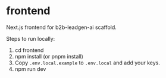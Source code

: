 
# frontend
Next.js frontend for b2b-leadgen-ai scaffold.

Steps to run locally:
1. cd frontend
2. npm install (or pnpm install)
3. Copy `.env.local.example` to `.env.local` and add your keys.
4. npm run dev
